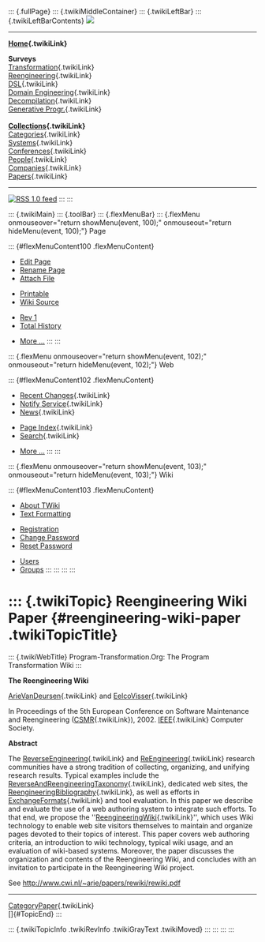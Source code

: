 ::: {.fullPage}
::: {.twikiMiddleContainer}
::: {.twikiLeftBar}
::: {.twikiLeftBarContents}
![](../pub/transformation.gif)

------------------------------------------------------------------------

**[Home](WebHome){.twikiLink}**

**Surveys**\
[Transformation](ProgramTransformation){.twikiLink}\
[Reengineering](ReengineeringWiki){.twikiLink}\
[DSL](DomainSpecificLanguages){.twikiLink}\
[Domain Engineering](DomainEngineering){.twikiLink}\
[Decompilation](DeCompilation){.twikiLink}\
[Generative Progr.](GenerativeProgrammingWiki){.twikiLink}\
\
**[Collections](CategoryCollection){.twikiLink}**\
[Categories](CategoryCategory){.twikiLink}\
[Systems](TransformationSystems){.twikiLink}\
[Conferences](TransformationConferences){.twikiLink}\
[People](TransformationPeople){.twikiLink}\
[Companies](TransformationCompanies){.twikiLink}\
[Papers](CategoryPaper){.twikiLink}

------------------------------------------------------------------------

[![](../pub/rss.gif "RSS 1.0 feed")](WebRss@skin=rss)
:::
:::

::: {.twikiMain}
::: {.toolBar}
::: {.flexMenuBar}
::: {.flexMenu onmouseover="return showMenu(event, 100);" onmouseout="return hideMenu(event, 100);"}
Page

::: {#flexMenuContent100 .flexMenuContent}
-   [Edit
    Page](http://www.program-transformation.org/edit/Transform/ReengineeringWikiPaper?t=1536825820)
-   [Rename
    Page](http://www.program-transformation.org/rename/Transform/ReengineeringWikiPaper)
-   [Attach
    File](http://www.program-transformation.org/attach/Transform/ReengineeringWikiPaper)

<!-- -->

-   [Printable](http://www.program-transformation.org/view/Transform/ReengineeringWikiPaper?skin=print.pattern)
-   [Wiki
    Source](http://www.program-transformation.org/view/Transform/ReengineeringWikiPaper?skin=text&raw=on&contenttype=text/plain)

<!-- -->

-   [Rev
    1](http://www.program-transformation.org/view/Transform/ReengineeringWikiPaper?rev=1.1)
-   [Total
    History](http://www.program-transformation.org/rdiff/Transform/ReengineeringWikiPaper)

<!-- -->

-   [More
    \...](http://www.program-transformation.org/oops/Transform/ReengineeringWikiPaper?template=oopsmore&param1=1.1&param2=1.1)
:::
:::

::: {.flexMenu onmouseover="return showMenu(event, 102);" onmouseout="return hideMenu(event, 102);"}
Web

::: {#flexMenuContent102 .flexMenuContent}
-   [Recent Changes](WebChanges){.twikiLink}
-   [Notify Service](WebNotify){.twikiLink}
-   [News](WebNews){.twikiLink}

<!-- -->

-   [Page Index](WebIndex){.twikiLink}
-   [Search](WebSearch){.twikiLink}

<!-- -->

-   [More
    \...](http://www.program-transformation.org/oops/Transform/ReengineeringWikiPaper?template=oopsmore&param1=1.1&param2=1.1)
:::
:::

::: {.flexMenu onmouseover="return showMenu(event, 103);" onmouseout="return hideMenu(event, 103);"}
Wiki

::: {#flexMenuContent103 .flexMenuContent}
-   [About
    TWiki](http://www.program-transformation.org/view/TWiki/WebHome)
-   [Text
    Formatting](http://www.program-transformation.org/view/TWiki/TextFormattingRules)

<!-- -->

-   [Registration](http://www.program-transformation.org/view/TWiki/TWikiRegistration)
-   [Change
    Password](http://www.program-transformation.org/view/TWiki/ChangePassword)
-   [Reset
    Password](http://www.program-transformation.org/view/TWiki/ResetPassword)

<!-- -->

-   [Users](http://www.program-transformation.org/view/Main/TWikiUsers)
-   [Groups](http://www.program-transformation.org/view/Main/TWikiGroups)
:::
:::
:::
:::

::: {.twikiTopic}
Reengineering Wiki Paper {#reengineering-wiki-paper .twikiTopicTitle}
========================

::: {.twikiWebTitle}
Program-Transformation.Org: The Program Transformation Wiki
:::

**The Reengineering Wiki**

[ArieVanDeursen](ArieVanDeursen){.twikiLink} and
[EelcoVisser](EelcoVisser){.twikiLink}

In Proceedings of the 5th European Conference on Software Maintenance
and Reengineering ([CSMR](CSMR){.twikiLink}), 2002.
[IEEE](IEEE){.twikiLink} Computer Society.

**Abstract**

The [ReverseEngineering](ReverseEngineering){.twikiLink} and
[ReEngineering](ReEngineering){.twikiLink} research communities have a
strong tradition of collecting, organizing, and unifying research
results. Typical examples include the
[ReverseAndReengineeringTaxonomy](ReverseAndReengineeringTaxonomy){.twikiLink},
dedicated web sites, the
[ReengineeringBibliography](ReengineeringBibliography){.twikiLink}, as
well as efforts in [ExchangeFormats](ExchangeFormat){.twikiLink} and
tool evaluation. In this paper we describe and evaluate the use of a web
authoring system to integrate such efforts. To that end, we propose the
\'\'[ReengineeringWiki](ReengineeringWiki){.twikiLink}\'\', which uses
Wiki technology to enable web site visitors themselves to maintain and
organize pages devoted to their topics of interest. This paper covers
web authoring criteria, an introduction to wiki technology, typical wiki
usage, and an evaluation of wiki-based systems. Moreover, the paper
discusses the organization and contents of the Reengineering Wiki, and
concludes with an invitation to participate in the Reengineering Wiki
project.

See <http://www.cwi.nl/~arie/papers/rewiki/rewiki.pdf>

------------------------------------------------------------------------

[CategoryPaper](CategoryPaper){.twikiLink}\
[]{#TopicEnd}
:::

::: {.twikiTopicInfo .twikiRevInfo .twikiGrayText .twikiMoved}
:::
:::
:::
:::
